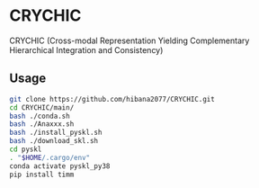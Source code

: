 # CRYCHIC

CRYCHIC (Cross-modal Representation Yielding Complementary Hierarchical Integration and Consistency)

## Usage

```bash
git clone https://github.com/hibana2077/CRYCHIC.git
cd CRYCHIC/main/
bash ./conda.sh
bash ./Anaxxx.sh
bash ./install_pyskl.sh
bash ./download_skl.sh
cd pyskl
. "$HOME/.cargo/env"
conda activate pyskl_py38
pip install timm
```